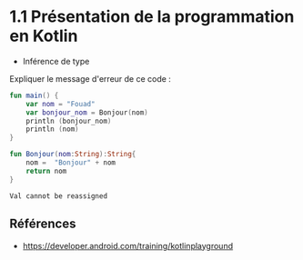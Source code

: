 # 1.1 Présentation de la programmation en Kotlin

- Inférence de type

Expliquer le message d'erreur de ce code : 

```kotlin
fun main() {
    var nom = "Fouad"
    var bonjour_nom = Bonjour(nom)
    println (bonjour_nom)
    println (nom)
}

fun Bonjour(nom:String):String{
    nom =  "Bonjour" + nom
    return nom
}
```

```
Val cannot be reassigned
```


## Références 
- https://developer.android.com/training/kotlinplayground